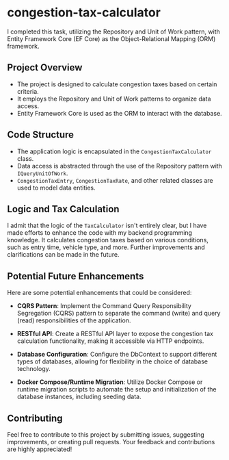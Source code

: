 # congestion-tax-calculator

I completed this task, utilizing the Repository and Unit of Work pattern, with Entity Framework Core (EF Core) as the Object-Relational Mapping (ORM) framework.

## Project Overview

- The project is designed to calculate congestion taxes based on certain criteria.
- It employs the Repository and Unit of Work patterns to organize data access.
- Entity Framework Core is used as the ORM to interact with the database.

## Code Structure

- The application logic is encapsulated in the `CongestionTaxCalculator` class.
- Data access is abstracted through the use of the Repository pattern with `IQueryUnitOfWork`.
- `CongestionTaxEntry`, `CongestionTaxRate`, and other related classes are used to model data entities.

## Logic and Tax Calculation

I admit that the logic of the `TaxCalculator` isn't entirely clear, but I have made efforts to enhance the code with my backend programming knowledge. It calculates congestion taxes based on various conditions, such as entry time, vehicle type, and more. Further improvements and clarifications can be made in the future.

## Potential Future Enhancements

Here are some potential enhancements that could be considered:

- **CQRS Pattern**: Implement the Command Query Responsibility Segregation (CQRS) pattern to separate the command (write) and query (read) responsibilities of the application.

- **RESTful API**: Create a RESTful API layer to expose the congestion tax calculation functionality, making it accessible via HTTP endpoints.

- **Database Configuration**: Configure the DbContext to support different types of databases, allowing for flexibility in the choice of database technology.

- **Docker Compose/Runtime Migration**: Utilize Docker Compose or runtime migration scripts to automate the setup and initialization of the database instances, including seeding data.

## Contributing

Feel free to contribute to this project by submitting issues, suggesting improvements, or creating pull requests. Your feedback and contributions are highly appreciated!

